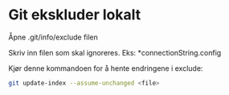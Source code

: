 # Git ekskluder lokalt

Åpne .git/info/exclude filen

Skriv inn filen som skal ignoreres. Eks: *connectionString.config

Kjør denne kommandoen for å hente endringene i exclude:

```bash
git update-index --assume-unchanged <file>
```